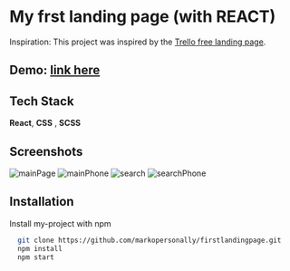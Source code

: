 
# My frst landing page (with REACT)

Inspiration:
This project was inspired by the [Trello free landing page](https://www.figma.com/community/file/1067291706100571818).

## Demo: [link here](https://m4rcin7.github.io/firstlandingpage/)



## Tech Stack

**React**, **CSS** , **SCSS** 


## Screenshots

![mainPage](https://github.com/markopersonally/firstlandingpage/assets/120672080/b34b2717-a258-4889-af03-28321b1321f7)
![mainPhone](https://github.com/markopersonally/firstlandingpage/assets/120672080/278eaadd-434a-4b7e-81ca-56e522740301)
![search](https://github.com/markopersonally/firstlandingpage/assets/120672080/1d98950b-0285-418f-bf0f-99eff56b9729)
![searchPhone](https://github.com/markopersonally/firstlandingpage/assets/120672080/a8d8f318-ee64-40fd-8b3b-aa3cf6de7286)


## Installation

Install my-project with npm

```bash
  git clone https://github.com/markopersonally/firstlandingpage.git
  npm install
  npm start
```
    
